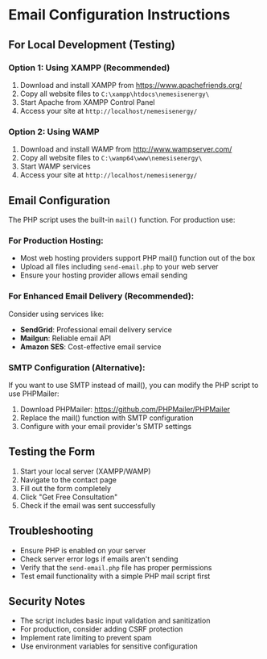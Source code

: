 # Email Configuration Instructions

## For Local Development (Testing)

### Option 1: Using XAMPP (Recommended)
1. Download and install XAMPP from https://www.apachefriends.org/
2. Copy all website files to `C:\xampp\htdocs\nemesisenergy\`
3. Start Apache from XAMPP Control Panel
4. Access your site at `http://localhost/nemesisenergy/`

### Option 2: Using WAMP
1. Download and install WAMP from http://www.wampserver.com/
2. Copy all website files to `C:\wamp64\www\nemesisenergy\`
3. Start WAMP services
4. Access your site at `http://localhost/nemesisenergy/`

## Email Configuration

The PHP script uses the built-in `mail()` function. For production use:

### For Production Hosting:
- Most web hosting providers support PHP mail() function out of the box
- Upload all files including `send-email.php` to your web server
- Ensure your hosting provider allows email sending

### For Enhanced Email Delivery (Recommended):
Consider using services like:
- **SendGrid**: Professional email delivery service
- **Mailgun**: Reliable email API
- **Amazon SES**: Cost-effective email service

### SMTP Configuration (Alternative):
If you want to use SMTP instead of mail(), you can modify the PHP script to use PHPMailer:

1. Download PHPMailer: https://github.com/PHPMailer/PHPMailer
2. Replace the mail() function with SMTP configuration
3. Configure with your email provider's SMTP settings

## Testing the Form

1. Start your local server (XAMPP/WAMP)
2. Navigate to the contact page
3. Fill out the form completely
4. Click "Get Free Consultation"
5. Check if the email was sent successfully

## Troubleshooting

- Ensure PHP is enabled on your server
- Check server error logs if emails aren't sending
- Verify that the `send-email.php` file has proper permissions
- Test email functionality with a simple PHP mail script first

## Security Notes

- The script includes basic input validation and sanitization
- For production, consider adding CSRF protection
- Implement rate limiting to prevent spam
- Use environment variables for sensitive configuration
